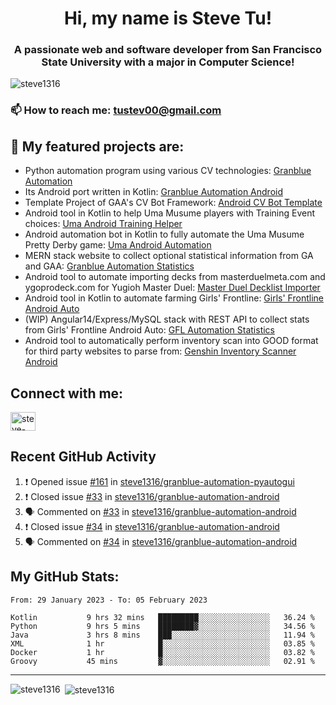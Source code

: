 <h1 align="center">Hi, my name is Steve Tu!</h1>
<h3 align="center">A passionate web and software developer from San Francisco State University with a major in Computer Science!</h3>

<p align="left"> <img src="https://komarev.com/ghpvc/?username=steve1316&label=Profile%20views&color=0e75b6&style=flat" alt="steve1316" /> </p>

### 📫 How to reach me: **tustev00@gmail.com**

## 🔭 My featured projects are:
- Python automation program using various CV technologies: [Granblue Automation](https://github.com/steve1316/granblue-automation-pyautogui)
- Its Android port written in Kotlin: [Granblue Automation Android](https://github.com/steve1316/granblue-automation-android)
- Template Project of GAA's CV Bot Framework: [Android CV Bot Template](https://github.com/steve1316/android-cv-bot-template)
- Android tool in Kotlin to help Uma Musume players with Training Event choices: [Uma Android Training Helper](https://github.com/steve1316/uma-android-training-helper)
- Android automation bot in Kotlin to fully automate the Uma Musume Pretty Derby game: [Uma Android Automation](https://github.com/steve1316/uma-android-automation)
- MERN stack website to collect optional statistical information from GA and GAA: [Granblue Automation Statistics](https://github.com/steve1316/granblue-automation-statistics)
- Android tool to automate importing decks from masterduelmeta.com and ygoprodeck.com for Yugioh Master Duel: [Master Duel Decklist Importer](https://github.com/steve1316/masterduel-android-decklist-importer)
- Android tool in Kotlin to automate farming Girls' Frontline: [Girls' Frontline Android Auto](https://github.com/steve1316/gfl-android-auto)
- (WIP) Angular14/Express/MySQL stack with REST API to collect stats from Girls' Frontline Android Auto: [GFL Automation Statistics](https://github.com/steve1316/gfl-automation-statistics)
- Android tool to automatically perform inventory scan into GOOD format for third party websites to parse from: [Genshin Inventory Scanner Android](https://github.com/steve1316/genshin-inventory-scanner-android)

## Connect with me:

<p align="left">
<a href="https://linkedin.com/in/steve-tu-370ba219b" target="blank"><img align="center" src="https://cdn.jsdelivr.net/npm/simple-icons@3.0.1/icons/linkedin.svg" alt="steve-tu-370ba219b" height="30" width="40" /></a>
</p>

## Recent GitHub Activity

<!--START_SECTION:activity-->
1. ❗️ Opened issue [#161](https://github.com/steve1316/granblue-automation-pyautogui/issues/161) in [steve1316/granblue-automation-pyautogui](https://github.com/steve1316/granblue-automation-pyautogui)
2. ❗️ Closed issue [#33](https://github.com/steve1316/granblue-automation-android/issues/33) in [steve1316/granblue-automation-android](https://github.com/steve1316/granblue-automation-android)
3. 🗣 Commented on [#33](https://github.com/steve1316/granblue-automation-android/issues/33) in [steve1316/granblue-automation-android](https://github.com/steve1316/granblue-automation-android)
4. ❗️ Closed issue [#34](https://github.com/steve1316/granblue-automation-android/issues/34) in [steve1316/granblue-automation-android](https://github.com/steve1316/granblue-automation-android)
5. 🗣 Commented on [#34](https://github.com/steve1316/granblue-automation-android/issues/34) in [steve1316/granblue-automation-android](https://github.com/steve1316/granblue-automation-android)
<!--END_SECTION:activity-->

## My GitHub Stats:

<!--START_SECTION:waka-->

```text
From: 29 January 2023 - To: 05 February 2023

Kotlin           9 hrs 32 mins   █████████░░░░░░░░░░░░░░░░   36.24 %
Python           9 hrs 5 mins    ████████▓░░░░░░░░░░░░░░░░   34.56 %
Java             3 hrs 8 mins    ███░░░░░░░░░░░░░░░░░░░░░░   11.94 %
XML              1 hr            █░░░░░░░░░░░░░░░░░░░░░░░░   03.85 %
Docker           1 hr            █░░░░░░░░░░░░░░░░░░░░░░░░   03.82 %
Groovy           45 mins         ▓░░░░░░░░░░░░░░░░░░░░░░░░   02.91 %
```

<!--END_SECTION:waka-->

---

<p><img align="left" src="https://github-readme-stats.vercel.app/api/top-langs?username=steve1316&show_icons=true&locale=en&layout=compact&theme=radical" alt="steve1316" /></p>

<p>&nbsp;<img align="center" src="https://github-readme-stats.vercel.app/api?username=steve1316&show_icons=true&locale=en&count_private=true&theme=radical" alt="steve1316" /></p>
